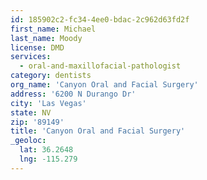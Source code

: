 ```yaml
---
id: 185902c2-fc34-4ee0-bdac-2c962d63fd2f
first_name: Michael
last_name: Moody
license: DMD
services:
  - oral-and-maxillofacial-pathologist
category: dentists
org_name: 'Canyon Oral and Facial Surgery'
address: '6200 N Durango Dr'
city: 'Las Vegas'
state: NV
zip: '89149'
title: 'Canyon Oral and Facial Surgery'
_geoloc:
  lat: 36.2648
  lng: -115.279
---
```

